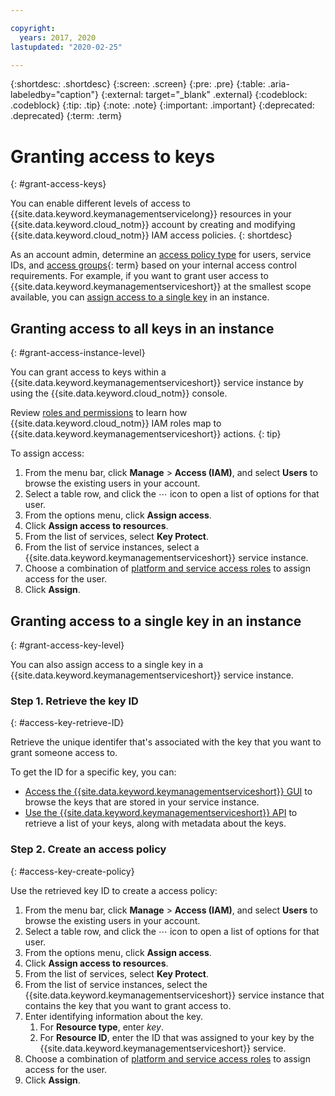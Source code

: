 ```yaml
---

copyright:
  years: 2017, 2020
lastupdated: "2020-02-25"

---
```


{:shortdesc: .shortdesc}
{:screen: .screen}
{:pre: .pre}
{:table: .aria-labeledby="caption"}
{:external: target="_blank" .external}
{:codeblock: .codeblock}
{:tip: .tip}
{:note: .note}
{:important: .important}
{:deprecated: .deprecated}
{:term: .term}

# Granting access to keys
{: #grant-access-keys}

You can enable different levels of access to {{site.data.keyword.keymanagementservicelong}} resources in your {{site.data.keyword.cloud_notm}} account by creating and modifying {{site.data.keyword.cloud_notm}} IAM access policies.
{: shortdesc}

As an account admin, determine an [access policy type](/docs/iam?topic=iam-userroles#policytypes) for users, service IDs, and [access groups](#x2160811){: term} based on your internal access control requirements. For example, if you want to grant user access to {{site.data.keyword.keymanagementserviceshort}} at the smallest scope available, you can [assign access to a single key](#grant-access-key-level) in an instance.

## Granting access to all keys in an instance
{: #grant-access-instance-level}

You can grant access to keys within a {{site.data.keyword.keymanagementserviceshort}} service instance by using the {{site.data.keyword.cloud_notm}} console.

Review [roles and permissions](/docs/key-protect?topic=key-protect-manage-access) to learn how {{site.data.keyword.cloud_notm}} IAM roles map to {{site.data.keyword.keymanagementserviceshort}} actions.
{: tip}

To assign access:

1. From the menu bar, click **Manage** &gt; **Access (IAM)**, and select **Users** to browse the existing users in your account.
2. Select a table row, and click the ⋯ icon to open a list of options for that user.
3. From the options menu, click **Assign access**.
4. Click **Assign access to resources**.
5. From the list of services, select **Key Protect**.
6. From the list of service instances, select a {{site.data.keyword.keymanagementserviceshort}} service instance.
7. Choose a combination of [platform and service access roles](/docs/key-protect?topic=key-protect-manage-access#roles) to assign access for the user.
8. Click **Assign**.

## Granting access to a single key in an instance
{: #grant-access-key-level}

You can also assign access to a single key in a {{site.data.keyword.keymanagementserviceshort}} service instance.

### Step 1. Retrieve the key ID
{: #access-key-retrieve-ID}

Retrieve the unique identifer that's associated with the key that you want to grant someone access to.

To get the ID for a specific key, you can:

- [Access the {{site.data.keyword.keymanagementserviceshort}} GUI](/docs/key-protect?topic=key-protect-view-keys#view-keys-gui) to browse the keys that are stored in your service instance.
- [Use the {{site.data.keyword.keymanagementserviceshort}} API](/docs/key-protect?topic=key-protect-view-keys#retrieve-keys-api) to retrieve a list of your keys, along with metadata about the keys.

### Step 2. Create an access policy
{: #access-key-create-policy}

Use the retrieved key ID to create a access policy: 

1. From the menu bar, click **Manage** &gt; **Access (IAM)**, and select **Users** to browse the existing users in your account.
2. Select a table row, and click the ⋯ icon to open a list of options for that user.
3. From the options menu, click **Assign access**.
4. Click **Assign access to resources**.
5. From the list of services, select **Key Protect**.
6. From the list of service instances, select the {{site.data.keyword.keymanagementserviceshort}} service instance that contains the key that you want to grant access to.
7. Enter identifying information about the key.
   1. For **Resource type**, enter _key_.
   2. For **Resource ID**, enter the ID that was assigned to your key by the {{site.data.keyword.keymanagementserviceshort}} service. 
8. Choose a combination of [platform and service access roles](/docs/key-protect?topic=key-protect-manage-access#roles) to assign access for the user.
9. Click **Assign**.

